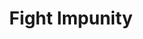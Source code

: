 ---
facebook: https://facebook.com/fightimpunity
keywords:
- AIJT
logohandle: fightimpunity
sort: fightimpunity
title: Fight Impunity
twitter: https://x.com/fightimpunity
website: https://www.fightimpunity.com/
youtube: https://youtube.com/channel/UCMLsASlZGXKOlcm25xK6hqg
---